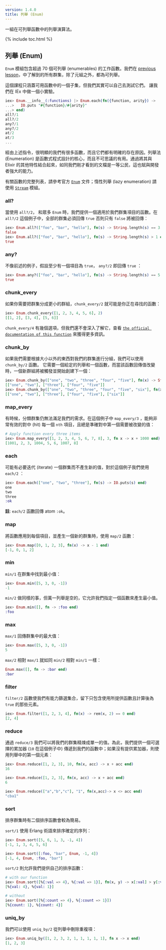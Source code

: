 ```yaml
---
version: 1.4.0
title: 列舉 (Enum)
---
```


一組在可列舉函數中的列舉演算法。

{% include toc.html %}

## 列舉 (Enum)

`Enum` 模組包含超過 70 個可列舉 (enumerables) 的工作函數。我們在 [previous lesson](../collections/)，中了解到的所有群集，除了元組之外，都為可列舉。

這個課程只涵蓋可用函數中的一個子集，但我們其實可以自己去測試它們。
讓我們在 IEx 中做一個小實驗。

```elixir
iex> Enum.__info__(:functions) |> Enum.each(fn({function, arity}) ->
...>   IO.puts "#{function}/#{arity}"
...> end)
all?/1
all?/2
any?/1
any?/2
at/2
at/3
...
```

經由上述指令，很明顯的我們有很多函數，而且它們都有明確的存在原因。列舉法 (Enumeration) 是函數式程式設計的核心，而且不可思議的有用。通過將其與 Elixir 的其他特性結合起來，如同我們剛才看到的文檔是一等公民，這也賦與開發者強大的能力。

有關函數的完整列表，請參考官方 [`Enum`](https://hexdocs.pm/elixir/Enum.html) 文件；惰性列舉 (lazy enumeration) 請使用 [`Stream`](https://hexdocs.pm/elixir/Stream.html) 模組。


### all?

當使用 `all?/2`， 和眾多 `Enum` 時，我們提供一個適用於我們群集項目的函數。在 `all?/2` 這個例子中，全部的群集必須回傳 `true` 否則只有 `false` 將被回傳：

```elixir
iex> Enum.all?(["foo", "bar", "hello"], fn(s) -> String.length(s) == 3 end)
false
iex> Enum.all?(["foo", "bar", "hello"], fn(s) -> String.length(s) > 1 end)
true
```

### any?

不像前述的例子，假設至少有一個項目為 `true`， `any?/2` 即回傳 `true` ：

```elixir
iex> Enum.any?(["foo", "bar", "hello"], fn(s) -> String.length(s) == 5 end)
true
```

### chunk_every

如果你需要把群集分成更小的群組，`chunk_every/2` 就可能是你正在尋找的函數：

```elixir
iex> Enum.chunk_every([1, 2, 3, 4, 5, 6], 2)
[[1, 2], [3, 4], [5, 6]]
```

`chunk_every/4` 有幾個選項，但我們還不會深入了解它，查看 [`the official documentation of this function`](https://hexdocs.pm/elixir/Enum.html#chunk_every/4) 來獲得更多資訊。

### chunk_by

如果我們需要根據大小以外的東西對我們的群集進行分組，我們可以使用 `chunk_by/2` 函數。 它需要一個給定的列舉和一個函數，而當該函數回傳值改變時，一個新群組將被觸發並開始創建下一個：

```elixir
iex> Enum.chunk_by(["one", "two", "three", "four", "five"], fn(x) -> String.length(x) end)
[["one", "two"], ["three"], ["four", "five"]]
iex> Enum.chunk_by(["one", "two", "three", "four", "five", "six"], fn(x) -> String.length(x) end)
[["one", "two"], ["three"], ["four", "five"], ["six"]]
```

### map_every

有時候，分類群集仍無法滿足我們的需求。在這個例子中 `map_every/3` ，能夠非常有效的對中 (hit) 每一個 `nth` 項目，且總是準確對中第一個需要被改變的值：

```elixir
# Apply function every three items
iex> Enum.map_every([1, 2, 3, 4, 5, 6, 7, 8], 3, fn x -> x + 1000 end)
[1001, 2, 3, 1004, 5, 6, 1007, 8]
```

### each

可能有必要迭代 (iterate) 一個群集而不產生新的值，對於這個例子我們使用 `each/2` ：

```elixir
iex> Enum.each(["one", "two", "three"], fn(s) -> IO.puts(s) end)
one
two
three
:ok
```

__註__: `each/2` 函數回傳 atom `:ok`。

### map

將函數應用到每個項目，並產生一個新的群集時，使用 `map/2` 函數：

```elixir
iex> Enum.map([0, 1, 2, 3], fn(x) -> x - 1 end)
[-1, 0, 1, 2]
```

### min

`min/1` 在群集中找到最小值：

```elixir
iex> Enum.min([5, 3, 0, -1])
-1
```

`min/2` 做同樣的事，但萬一列舉是空的，它允許我們指定一個函數來產生最小值。

```elixir
iex> Enum.min([], fn -> :foo end)
:foo
```

### max

`max/1` 回傳群集中的最大值：

```elixir
iex> Enum.max([5, 3, 0, -1])
5
```

`max/2` 相對 `max/1` 就如同 `min/2` 相對 `min/1` 一樣：

```elixir
Enum.max([], fn -> :bar end)
:bar
```

### filter

`filter/2` 函數使我們有能力篩選集合，留下只包含使用所提供函數且計算後為 `true` 的那些元素。


```elixir
iex> Enum.filter([1, 2, 3, 4], fn(x) -> rem(x, 2) == 0 end)
[2, 4]
```

### reduce

通過 `reduce/3` 我們可以將我們的群集精煉成單一的值。為此，我們提供一個可選擇的累加器 (`10` 在這個例子中) 傳遞到我們的函數中；如果沒有提供累加器，則使用列舉中的第一個元素：

```elixir
iex> Enum.reduce([1, 2, 3], 10, fn(x, acc) -> x + acc end)
16

iex> Enum.reduce([1, 2, 3], fn(x, acc) -> x + acc end)
6

iex> Enum.reduce(["a","b","c"], "1", fn(x,acc)-> x <> acc end)
"cba1"
```

### sort

排序群集時有二個排序函數會較為簡易。

`sort/1` 使用 Erlang 術語來排序確定的序列：

```elixir
iex> Enum.sort([5, 6, 1, 3, -1, 4])
[-1, 1, 3, 4, 5, 6]

iex> Enum.sort([:foo, "bar", Enum, -1, 4])
[-1, 4, Enum, :foo, "bar"]
```

`sort/2` 則允許我們提供自己的排序函數：

```elixir
# with our function
iex> Enum.sort([%{:val => 4}, %{:val => 1}], fn(x, y) -> x[:val] > y[:val] end)
[%{val: 4}, %{val: 1}]

# without
iex> Enum.sort([%{:count => 4}, %{:count => 1}])
[%{count: 1}, %{count: 4}]
```

### uniq_by

我們可以使用 `uniq_by/2` 從列舉中刪除重複項：

```elixir
iex> Enum.uniq_by([1, 2, 3, 2, 1, 1, 1, 1, 1], fn x -> x end)
[1, 2, 3]
```
